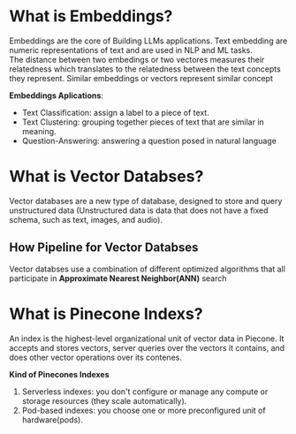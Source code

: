 # What is Embeddings?

Embeddings are the core of Building LLMs applications. Text embedding are numeric representations of text and are used in NLP and ML tasks.  
The distance between two embedings or two vectores measures their relatedness which translates to the relatedness between the text concepts they represent. Similar embeddings or vectors represent similar concept

**Embeddings Aplications**:

- Text Classification: assign a label to a piece of text.
- Text Clustering: grouping together pieces of text that are similar in meaning.
- Question-Answering: answering a question posed in natural language

# What is Vector Databses?

Vector databases are a new type of database, designed to store and query unstructured data (Unstructured data is data that does not have a fixed schema, such as text, images, and audio).

## How Pipeline for Vector Databses

Vector databses use a combination of different optimized algorithms that all participate in **Approximate Nearest Neighbor(ANN)** search

# What is Pinecone Indexs?

An index is the highest-level organizational unit of vector data in Piecone.
It accepts and stores vectors, server queries over the vectors it contains, and does other vector operations over its contenes.

**Kind of Pinecones Indexes**

1. Serverless indexes: you don't configure or manage any compute or storage resources (they scale automatically).
2. Pod-based indexes: you choose one or more preconfigured unit of hardware(pods).
